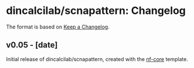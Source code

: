 # dincalcilab/scnapattern: Changelog

The format is based on [Keep a Changelog](https://keepachangelog.com/en/1.0.0/).

## v0.05 - [date]

Initial release of dincalcilab/scnapattern, created with the [nf-core](https://nf-co.re/) template.
